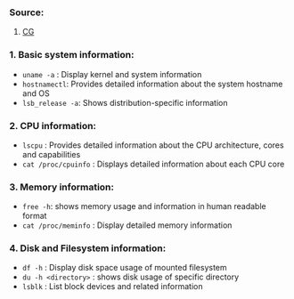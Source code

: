 
### Source:
1. [CG](https://chat.openai.com/share/5d0d0db7-f63f-4eaf-a0c5-428cb417ad30)

### 1. Basic system information:
* `uname -a` : Display kernel and system information
* `hostnamectl`: Provides detailed information about the system hostname and OS
* `lsb_release -a`: Shows distribution-specific information

### 2. CPU information:
* `lscpu` : Provides detailed information about the CPU architecture, cores and capabilities
* `cat /proc/cpuinfo` : Displays detailed information about each CPU core

### 3. Memory information:
* `free -h`: shows memory usage and information in human readable format
* `cat /proc/meminfo` : Display detailed memory information

### 4. Disk and Filesystem information:
* `df -h` : Display disk space usage of mounted filesystem
* `du -h <directory>` : shows disk usage of specific directory
* `lsblk` : List block devices and related information


